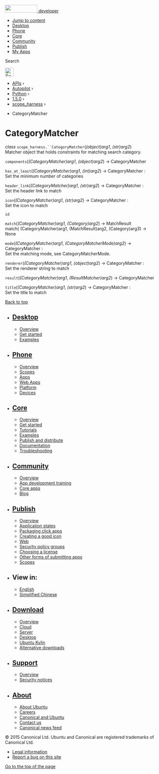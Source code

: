<a href="https://developer.ubuntu.com/" class="logo-ubuntu"><img src="https://developer.ubuntu.com/assets/sites/ubuntu/latest/u/img/logos/logo-ubuntu-orange.svg" width="106" height="25" /> <span>developer</span></a>

-   [Jump to content](index.html#main-content)
-   [Desktop](https://developer.ubuntu.com/en/desktop/)
-   [Phone](https://developer.ubuntu.com/en/phone/)
-   [Core](https://developer.ubuntu.com/core)
-   [Community](https://developer.ubuntu.com/en/community/)
-   [Publish](https://developer.ubuntu.com/en/publish/)
-   [My Apps](https://myapps.developer.ubuntu.com/)

Search

<img src="https://developer.ubuntu.com/assets/sites/ubuntu/latest/u/img/search-white.svg" alt="Search" height="28" />

-   [APIs](../../../../index.html) ›
-   [Autopilot](../../../index.html) ›
-   [Python](../../index.html) ›
-   [1.5.0](../index.html) ›
-   [scope\_harness](../scope_harness/index.html) ›

<!-- -->

-   CategoryMatcher

CategoryMatcher
===============

 *class* `scope_harness.``CategoryMatcher`(*(object)arg1*, *(str)arg2*)<a href="index.html#scope_harness.CategoryMatcher" class="headerlink" title="Permalink to this definition"></a>  
Matcher object that holds constraints for matching search category.

 `components`(*(CategoryMatcher)arg1*, *(object)arg2*) → CategoryMatcher<a href="index.html#scope_harness.CategoryMatcher.components" class="headerlink" title="Permalink to this definition"></a>  

 `has_at_least`(*(CategoryMatcher)arg1*, *(int)arg2*) → CategoryMatcher :<a href="index.html#scope_harness.CategoryMatcher.has_at_least" class="headerlink" title="Permalink to this definition"></a>  
Set the minimum number of categories

 `header_link`(*(CategoryMatcher)arg1*, *(str)arg2*) → CategoryMatcher :<a href="index.html#scope_harness.CategoryMatcher.header_link" class="headerlink" title="Permalink to this definition"></a>  
Set the header link to match

 `icon`(*(CategoryMatcher)arg1*, *(str)arg2*) → CategoryMatcher :<a href="index.html#scope_harness.CategoryMatcher.icon" class="headerlink" title="Permalink to this definition"></a>  
Set the icon to match

 `id`<a href="index.html#scope_harness.CategoryMatcher.id" class="headerlink" title="Permalink to this definition"></a>  

 `match`(*(CategoryMatcher)arg1*, *(Category)arg2*) → MatchResult<a href="index.html#scope_harness.CategoryMatcher.match" class="headerlink" title="Permalink to this definition"></a>  
match( (CategoryMatcher)arg1, (MatchResult)arg2, (Category)arg3) -&gt; None

 `mode`(*(CategoryMatcher)arg1*, *(CategoryMatcherMode)arg2*) → CategoryMatcher :<a href="index.html#scope_harness.CategoryMatcher.mode" class="headerlink" title="Permalink to this definition"></a>  
Set the matching mode, see CategoryMatcherMode.

 `renderer`(*(CategoryMatcher)arg1*, *(object)arg2*) → CategoryMatcher :<a href="index.html#scope_harness.CategoryMatcher.renderer" class="headerlink" title="Permalink to this definition"></a>  
Set the renderer string to match

 `result`(*(CategoryMatcher)arg1*, *(ResultMatcher)arg2*) → CategoryMatcher<a href="index.html#scope_harness.CategoryMatcher.result" class="headerlink" title="Permalink to this definition"></a>  

 `title`(*(CategoryMatcher)arg1*, *(str)arg2*) → CategoryMatcher :<a href="index.html#scope_harness.CategoryMatcher.title" class="headerlink" title="Permalink to this definition"></a>  
Set the title to match

[Back to top](index.html#)

-   [Desktop](https://developer.ubuntu.com/en/desktop/)
    ---------------------------------------------------

    -   [Overview](https://developer.ubuntu.com/en/desktop/)
    -   [Get started](http://snapcraft.io/?utm_source=developer.ubuntu.com&utm_medium=devportal&utm_term=snaps%20snapcraft%20desktop&utm_content=menu&utm_campaign=duc_snappers)
    -   [Examples](https://github.com/ubuntu/snappy-playpen)

-   [Phone](https://developer.ubuntu.com/en/phone/)
    -----------------------------------------------

    -   [Overview](https://developer.ubuntu.com/en/phone/)
    -   [Scopes](https://developer.ubuntu.com/en/phone/scopes/)
    -   [Apps](https://developer.ubuntu.com/en/phone/apps/)
    -   [Web Apps](https://developer.ubuntu.com/en/phone/web/)
    -   [Platform](https://developer.ubuntu.com/en/phone/platform/)
    -   [Devices](https://developer.ubuntu.com/en/phone/devices/)

-   [Core](https://developer.ubuntu.com/core)
    -----------------------------------------

    -   [Overview](https://developer.ubuntu.com/core)
    -   [Get started](https://developer.ubuntu.com/core/get-started)
    -   [Tutorials](https://developer.ubuntu.com/core/tutorials)
    -   [Examples](https://developer.ubuntu.com/core/examples)
    -   [Publish and distribute](https://developer.ubuntu.com/core/publish-and-distribute)
    -   [Documentation](https://developer.ubuntu.com/core/documentation)
    -   [Troubleshooting](https://developer.ubuntu.com/core/troubleshooting)

-   [Community](https://developer.ubuntu.com/en/community/)
    -------------------------------------------------------

    -   [Overview](https://developer.ubuntu.com/en/community/)
    -   [App development training](https://developer.ubuntu.com/en/community/training/)
    -   [Core apps](https://developer.ubuntu.com/en/community/core-apps/)
    -   [Blog](https://developer.ubuntu.com/en/community/blog/)

-   [Publish](https://developer.ubuntu.com/en/publish/)
    ---------------------------------------------------

    -   [Overview](https://developer.ubuntu.com/en/publish/)
    -   [Application states](https://developer.ubuntu.com/en/publish/application-states/)
    -   [Packaging click apps](https://developer.ubuntu.com/en/publish/packaging-click-apps/)
    -   [Creating a good icon](https://developer.ubuntu.com/en/publish/creating-a-good-icon/)
    -   [Web](https://developer.ubuntu.com/en/publish/web/)
    -   [Security policy groups](https://developer.ubuntu.com/en/publish/security-policy-groups/)
    -   [Choosing a license](https://developer.ubuntu.com/en/publish/choosing-a-license/)
    -   [Other forms of submitting apps](https://developer.ubuntu.com/en/publish/other-forms-of-submitting-apps/)
    -   [Scopes](https://developer.ubuntu.com/en/publish/scopes/)

-   View in:
    --------

    -   [English](index.html "Change to language: English")
    -   [Simplified Chinese](index.html "Change to language: Simplified Chinese")

-   [Download](http://ubuntu.com/download/)
    ---------------------------------------

    -   [Overview](http://ubuntu.com/download)
    -   [Cloud](http://ubuntu.com/download/cloud)
    -   [Server](http://ubuntu.com/download/server)
    -   [Desktop](http://ubuntu.com/download/desktop)
    -   [Ubuntu Kylin](http://ubuntu.com/download/ubuntu-kylin)
    -   [Alternative downloads](http://ubuntu.com/download/alternative-downloads)

-   [Support](http://ubuntu.com/support/)
    -------------------------------------

    -   [Overview](http://ubuntu.com/support)
    -   [Security notices](http://www.ubuntu.com/usn/)

-   [About](http://ubuntu.com/about/)
    ---------------------------------

    -   [About Ubuntu](http://ubuntu.com/about/about-ubuntu)
    -   [Careers](http://www.canonical.com/careers)
    -   [Canonical and Ubuntu](http://ubuntu.com/about/canonical-and-ubuntu)
    -   [Contact us](http://ubuntu.com/about/contact-us)
    -   [Canonical news feed](http://insights.ubuntu.com/feed/)

© 2015 Canonical Ltd. Ubuntu and Canonical are registered trademarks of Canonical Ltd.

-   [Legal information](http://www.ubuntu.com/legal)
-   [Report a bug on this site](https://bugs.launchpad.net/developer-ubuntu-com/)

<span class="accessibility-aid">[Go to the top of the page](index.html#)</span>
